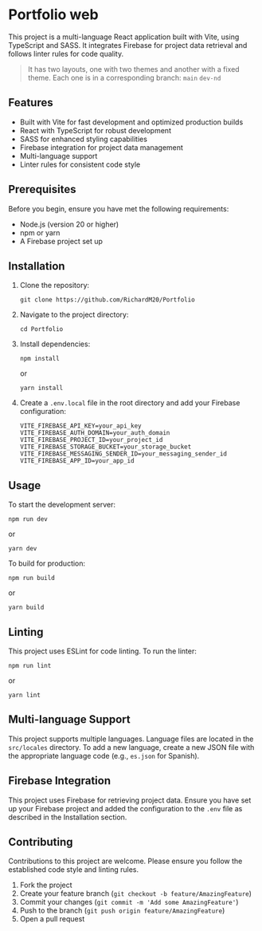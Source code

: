 # Portfolio web

This project is a multi-language React application built with Vite, using TypeScript and SASS. It integrates Firebase for project data retrieval and follows linter rules for code quality.

> It has two layouts, one with two themes and another with a fixed theme.
> Each one is in a corresponding branch: `main` `dev-nd`
 
## Features

- Built with Vite for fast development and optimized production builds
- React with TypeScript for robust development
- SASS for enhanced styling capabilities
- Firebase integration for project data management
- Multi-language support
- Linter rules for consistent code style

## Prerequisites

Before you begin, ensure you have met the following requirements:

- Node.js (version 20 or higher)
- npm or yarn
- A Firebase project set up

## Installation

1. Clone the repository:

   ```
   git clone https://github.com/RichardM20/Portfolio
   ```

2. Navigate to the project directory:

   ```
   cd Portfolio
   ```

3. Install dependencies:

   ```
   npm install
   ```
   or
   ```
   yarn install
   ```

4. Create a `.env.local` file in the root directory and add your Firebase configuration:

   ```
   VITE_FIREBASE_API_KEY=your_api_key
   VITE_FIREBASE_AUTH_DOMAIN=your_auth_domain
   VITE_FIREBASE_PROJECT_ID=your_project_id
   VITE_FIREBASE_STORAGE_BUCKET=your_storage_bucket
   VITE_FIREBASE_MESSAGING_SENDER_ID=your_messaging_sender_id
   VITE_FIREBASE_APP_ID=your_app_id
   ```

## Usage

To start the development server:

```
npm run dev
```
or
```
yarn dev
```

To build for production:

```
npm run build
```
or
```
yarn build
```

## Linting

This project uses ESLint for code linting. To run the linter:

```
npm run lint
```
or
```
yarn lint
```

## Multi-language Support

This project supports multiple languages. Language files are located in the `src/locales` directory. To add a new language, create a new JSON file with the appropriate language code (e.g., `es.json` for Spanish).

## Firebase Integration

This project uses Firebase for retrieving project data. Ensure you have set up your Firebase project and added the configuration to the `.env` file as described in the Installation section.

## Contributing

Contributions to this project are welcome. Please ensure you follow the established code style and linting rules.

1. Fork the project
2. Create your feature branch (`git checkout -b feature/AmazingFeature`)
3. Commit your changes (`git commit -m 'Add some AmazingFeature'`)
4. Push to the branch (`git push origin feature/AmazingFeature`)
5. Open a pull request